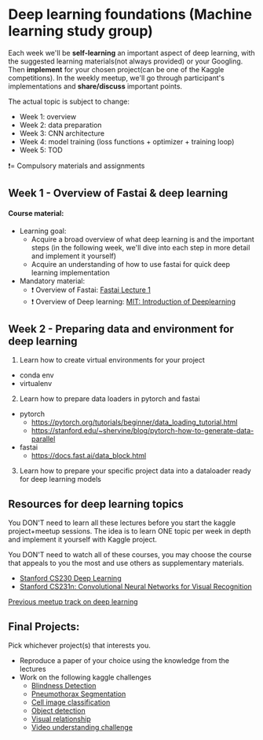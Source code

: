 # Deep learning foundations (Machine learning study group)
Each week we'll be __self-learning__ an important aspect of deep learning, with the suggested learning materials(not always provided) or your Googling. Then __implement__ for your chosen project(can be one of the Kaggle competitions). In the weekly meetup, we'll go through participant's implementations and __share/discuss__ important points. 

The actual topic is subject to change:
- Week 1: overview
- Week 2: data preparation
- Week 3: CNN architecture
- Week 4: model training (loss functions + optimizer + training loop)
- Week 5: TOD

:exclamation:= Compulsory materials and assignments

## Week 1 - Overview of Fastai & deep learning
#### Course material: 
- Learning goal: 
  - Acquire a broad overview of what deep learning is and the important steps (in the following week, we'll dive into each step in more detail and implement it yourself)
  - Acquire an understanding of how to use fastai for quick deep learning implementation
- Mandatory material:
  - :exclamation: Overview of Fastai: [Fastai Lecture 1 ](https://course.fast.ai/videos/?lesson=1) 
  - :exclamation: Overview of Deep learning: [MIT: Introduction of Deeplearning](https://www.youtube.com/watch?v=JN6H4rQvwgY)

## Week 2 - Preparing data and environment for deep learning
1. Learn how to create virtual environments for your project
  - conda env
  - virtualenv
2. Learn how to prepare data loaders in pytorch and fastai
  - pytorch
    - https://pytorch.org/tutorials/beginner/data_loading_tutorial.html
    - https://stanford.edu/~shervine/blog/pytorch-how-to-generate-data-parallel
  - fastai 
    - https://docs.fast.ai/data_block.html
3. Learn how to prepare your specific project data into a dataloader ready for deep learning models

## Resources for deep learning topics
You DON'T need to learn all these lectures before you start the kaggle project+meetup sessions. The idea is to learn ONE topic per week in depth and implement it yourself with Kaggle project. 

You DON'T need to watch all of these courses, you may choose the course that appeals to you the most and use others as supplementary materials. 

- [Stanford CS230 Deep Learning](http://cs230.stanford.edu/)
- [Stanford CS231n: Convolutional Neural Networks for Visual Recognition](http://cs231n.stanford.edu/) 

[Previous meetup track on deep learning](https://github.com/SirongHuang/Deep-Learning-Track-ML_Meetup/blob/master/README.md)
## Final Projects: 
Pick whichever project(s) that interests you. 

- Reproduce a paper of your choice using the knowledge from the lectures
- Work on the following kaggle challenges
  - [Blindness Detection](https://www.kaggle.com/c/aptos2019-blindness-detection)
  - [Pneumothorax Segmentation](https://www.kaggle.com/c/siim-acr-pneumothorax-segmentation)
  - [Cell image classification](https://www.kaggle.com/c/recursion-cellular-image-classification)
  - [Object detection](https://www.kaggle.com/c/open-images-2019-object-detection)
  - [Visual relationship](https://www.kaggle.com/c/open-images-2019-visual-relationship)
  - [Video understanding challenge](https://www.kaggle.com/c/youtube8m-2019)

